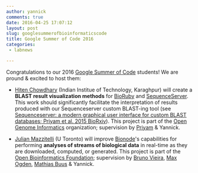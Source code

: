 ```yaml
---
author: yannick
comments: true
date: 2016-04-25 17:07:12
layout: post
slug: googlesummerofbioinformaticscode
title: Google Summer of Code 2016
categories:
 - labnews

---
```


Congratulations to our 2016 [Google Summer of Code](https://en.wikipedia.org/wiki/Google_Summer_of_Code) students! We are pround & excited to host them:

 * <a href="https://github.com/aniarya82">Hiten Chowdhary</a> (Indian Institue of Technology, Karaghpur) will create a **BLAST result visualization methods** for [BioRuby](http://bioruby.org) and [SequenceServer](http://www.sequenceserver.com). This work should significantly facilitate the interpretation of results produced with our Sequenceserver custom BLAST-ing tool (see <a href="http://dx.doi.org/10.1101/033142"><emph>Sequenceserver: a modern graphical user interface for custom BLAST databases</emph>; Priyam et al. 2015 BioRxiv</a>). This project is part of the [Open Genome Informatics](https://summerofcode.withgoogle.com/organizations/6212058194378752/) organization; supervision by [Priyam](]team/priyam/) & Yannick.
 
 * <a href="http://www.jmazz.me/">Julian Mazzitelli</a> (U Toronto) will improve <a href="http://bionode.io">Bionode</a>'s capabilities for performing **analyses of streams of biological data** in real-time as they are downloaded, computed, or generated. This project is part of the [Open Bioinformatics Foundation](https://summerofcode.withgoogle.com/organizations/5693436329984000/); supervision by [Bruno Vieira](/team/bmpvieira.html), [Max Ogden](http://maxogden.com/), [Mathias Buus](https://github.com/mafintosh) & Yannick.
